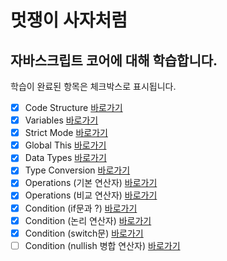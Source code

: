 # 멋쟁이 사자처럼
## 자바스크립트 코어에 대해 학습합니다.

학습이 완료된 항목은 체크박스로 표시됩니다.

 - [x] Code Structure [바로가기](https://github.com/jaesukpark77/core-javascript/blob/01.core/client/chapter/core/01.codeStructure.js)
 - [x] Variables [바로가기](https://github.com/jaesukpark77/core-javascript/blob/01.core/client/chapter/core/02.variables.js)
 - [x] Strict Mode [바로가기](https://github.com/jaesukpark77/core-javascript/blob/01.core/client/chapter/core/03.strictMode.js)
 - [x] Global This [바로가기](https://github.com/jaesukpark77/core-javascript/blob/01.core/client/chapter/core/04.globalThis.js)
 - [x] Data Types [바로가기](https://github.com/jaesukpark77/core-javascript/blob/01.core/client/chapter/core/05.dataType.js)
 - [x] Type Conversion [바로가기](https://github.com/jaesukpark77/core-javascript/blob/01.core/client/chapter/core/06.typeConversion.js)
 - [x] Operations (기본 연산자) [바로가기](https://github.com/jaesukpark77/core-javascript/blob/01.core/client/chapter/core/07-1.operation.js)
 - [x] Operations (비교 연산자) [바로가기](https://github.com/jaesukpark77/core-javascript/blob/01.core/client/chapter/core/07-2.operation.js)
 - [x] Condition (if문과 ?) [바로가기](https://github.com/jaesukpark77/core-javascript/blob/01.core/client/chapter/core/08-1.condition.js)
 - [x] Condition (논리 연산자) [바로가기](https://github.com/jaesukpark77/core-javascript/blob/01.core/client/chapter/core/08-2.condition.js)
 - [x] Condition (switch문) [바로가기](https://github.com/jaesukpark77/core-javascript/blob/01.core/client/chapter/core/08-3.condition.js)
 - [ ] Condition (nullish 병합 연산자) [바로가기](https://github.com/jaesukpark77/core-javascript/blob/01.core/client/chapter/core/08-4.condition.js)